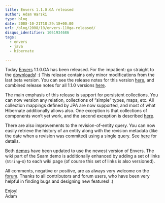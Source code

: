 ```yaml
---
title: Envers 1.1.0.GA released
author: Adam Warski
type: blog
date: 2008-10-21T18:29:18+00:00
url: /blog/2008/10/envers-110ga-released/
disqus_identifier: 1051934686
tags:
  - envers
  - java
  - hibernate

---
```

Today [Envers][1] 1.1.0.GA has been released. For the impatient: go straight to the [downloads][2]! :) This release contains only minor modifications from the last beta version. You can see the release notes for this version [here][3], and combined release notes for all 1.1.0 versions [here][4].

The main emphasis of this release is support for persistent collections. You can now version any relation, collections of &#8220;simple&#8221; types, maps, etc. All collection mappings defined by JPA are now supported, and most of what Hibernate additionally allows also. One exception is that collections of components won&#8217;t yet work, and the second exception is described [here][5].

There are also improvements to the revision-of-entity query. You can now easily retrieve the history of an entity along with the revision metadata (like the date when a revision was commited) using a single query. See [here][6] for details.

Both [demos][2] have been updated to use the newest version of Envers. The wiki part of the Seam demo is additionally enhanced by adding a set of links (`String`-s) to each wiki page (of course this set of links is also versioned).

All comments, negative or positive, are as always very welcome on the [forum][7]. Thanks to all contributors and forum users, who have been very helpful in finding bugs and designing new features! :)

Enjoy!  
Adam

 [1]: http://www.jboss.org/envers/
 [2]: http://www.jboss.org/envers/downloads
 [3]: https://jira.jboss.org/jira/secure/ReleaseNote.jspa?projectId=12310660&styleName=Html&version=12312473
 [4]: https://jira.jboss.org/jira/secure/ConfigureReport.jspa?versions=12312473&versions=12312718&versions=12312514&sections=.1.7.2.4.10.9.8.3.12.11.5&style=none&selectedProjectId=12310660&reportKey=pl.net.mamut%3Areleasenotes&Next=Next
 [5]: http://www.jboss.org/envers/collections.html
 [6]: http://www.jboss.org/envers/queries.html
 [7]: http://www.jboss.com/index.html?module=bb&op=viewforum&f=283
